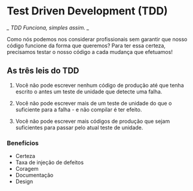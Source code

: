 # Test Driven Development (TDD)

*_ TDD Funciona, simples assim. _*

Como nós podemos nos considerar profissionais sem garantir que nosso código funcione da forma que queremos?
Para ter essa certeza, precisamos testar o nosso código a cada mudança que efetuamos!

## As três leis do TDD

1. Você não pode escrever nenhum código de produção até que tenha escrito o antes um teste de unidade que detecte uma falha.

2. Você não pode escrever mais de um teste de unidade do que o suficiente para a falha - e não compilar é ter efeito.

3. Você não pode escrever mais códigos de produção que sejam suficientes para passar pelo atual teste de unidade.

### Benefícios

* Certeza
* Taxa de injeção de defeitos
* Coragem
* Documentação
* Design